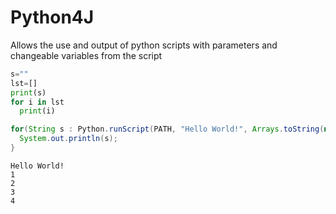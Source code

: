 # Python4J
Allows the use and output of python scripts with parameters and changeable variables from the script

```python
s=""
lst=[]
print(s)
for i in lst
  print(i)
```
```java
for(String s : Python.runScript(PATH, "Hello World!", Arrays.toString(new int[]{1,2,3,4}))){
  System.out.println(s);
}
```
```
Hello World!
1
2
3
4
```
